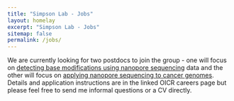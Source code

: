 ```yaml
---
title: "Simpson Lab - Jobs"
layout: homelay
excerpt: "Simpson Lab - Jobs"
sitemap: false
permalink: /jobs/
---
```


We are currently looking for two postdocs to join the group - one will focus on [detecting base modifications using nanopore sequencing](https://www.recruitingsite.com/csbsites/oicr/JobDescription.asp?JobNumber=816948) data and the other will focus on [applying nanopore sequencing to cancer genomes](https://www.recruitingsite.com/csbsites/oicr/JobDescription.asp?JobNumber=816941). Details and application instructions are in the linked OICR careers page but please feel free to send me informal questions or a CV directly.
